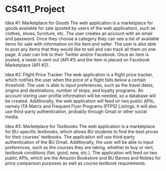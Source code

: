 # CS411_Project

Idea #1: Marketplace for Goods
The web application is a marketplace for goods available for sale (posted by users of the web application), such as clothes, shoes, furniture, etc. 
The user creates an account with an email and password. Once they choose a category they can see a list of available items for sale with information on the item and seller. 
The user is also able to post any items that they would like to sell and can track all them on one page. A user can link to their Twitter and/or Facebook. Once an item is posted, a tweet is sent out (API #1) and the item is placed on Facebook Marketplace (API #2).

Idea #2: Flight Price Tracker
The web application is a flight price tracker, which notifies the user when the price of a flight falls below a certain threshold. 
The user is able to input preferences, such as the travel dates, origins and destinations, number of stops, and loyalty programs. 
An account storing user profile information will be needed, so a database will be created. Additionally, the web application will feed on two public APIs, namely ITA Matrix and Frequent Flyer Programs (FFPS) Listings. 
It will also use third-party authentication, probably through Gmail or other social media.

Idea #3: Marketplace for Textbooks
The web application is a marketplace for BU-specific textbooks, which allows BU students to find the best prices for their courses’ textbooks. 
The application will use third-party authentication of the BU Gmail. Additionally, the user will be able to input preferences, such as the courses they are taking, whether to buy or rent, textbook conditions (fair, good, new, etc.). 
The application will feed on two public APIs, which are the Amazon Bookstore and BU Barnes and Nobles for price comparison purposes as well as course textbook requirements.
